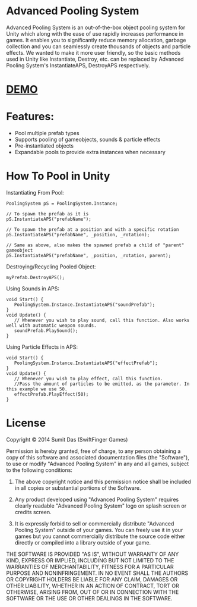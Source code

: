 Advanced Pooling System
=======================

Advanced Pooling System is an out-of-the-box object pooling system for Unity which along with the ease of use rapidly increases performance in games. It enables you to significantly reduce memory allocation, garbage collection and you can seamlessly create thousands of objects and particle effects. We wanted to make it more user friendly, so the basic methods used in Unity like Instantiate, Destroy, etc. can be replaced by Advanced Pooling System's InstantiateAPS, DestroyAPS respectively.

<a href="http://swiftfingergames.blogspot.in/2014/08/APSUnity3D.html">DEMO</a>
=======================

 Features:
=======================
- Pool multiple prefab types
- Supports pooling of gameobjects, sounds & particle effects
- Pre-instantiated objects
- Expandable pools to provide extra instances when necessary
 
How To Pool in Unity
=======================
Instantiating From Pool:

    PoolingSystem pS = PoolingSystem.Instance;

    // To spawn the prefab as it is
    pS.InstantiateAPS("prefabName");
     
    // To spawn the prefab at a position and with a specific rotation
    pS.InstantiateAPS("prefabName", _position, _rotation); 
     
    // Same as above, also makes the spawned prefab a child of "parent" gameobject
    pS.InstantiateAPS("prefabName", _position, _rotation, parent);


Destroying/Recycling Pooled Object:

    myPrefab.DestroyAPS();

Using Sounds in APS:

    void Start() {
       PoolingSystem.Instance.InstantiateAPS("soundPrefab");
    }
    void Update() {
       // Whenever you wish to play sound, call this function. Also works well with automatic weapon sounds.
       soundPrefab.PlaySound();
    }

Using Particle Effects in APS:

    void Start() {
       PoolingSystem.Instance.InstantiateAPS("effectPrefab");
    }
    void Update() {
       // Whenever you wish to play effect, call this function.
       //Pass the amount of particles to be emitted, as the parameter. In this example we use 50.
       effectPrefab.PlayEffect(50);
    }

License
=======================
Copyright © 2014 Sumit Das (SwiftFinger Games)

Permission is hereby granted, free of charge, to any person obtaining a copy
of this software and associated documentation files (the "Software"), to use
or modify "Advanced Pooling System" in any and all games, subject to the
following conditions:

1. The above copyright notice and this permission notice shall be included in
all copies or substantial portions of the Software.

2. Any product developed using "Advanced Pooling System" requires clearly
readable "Advanced Pooling System" logo on splash screen or credits screen.

3. It is expressly forbid to sell or commercially distribute "Advanced Pooling System"
outside of your games. You can freely use it in your games but you cannot commercially
distribute the source code either directly or compiled into a library outside of
your game.

THE SOFTWARE IS PROVIDED "AS IS", WITHOUT WARRANTY OF ANY KIND, EXPRESS OR
IMPLIED, INCLUDING BUT NOT LIMITED TO THE WARRANTIES OF MERCHANTABILITY,
FITNESS FOR A PARTICULAR PURPOSE AND NONINFRINGEMENT. IN NO EVENT SHALL THE
AUTHORS OR COPYRIGHT HOLDERS BE LIABLE FOR ANY CLAIM, DAMAGES OR OTHER
LIABILITY, WHETHER IN AN ACTION OF CONTRACT, TORT OR OTHERWISE, ARISING FROM,
OUT OF OR IN CONNECTION WITH THE SOFTWARE OR THE USE OR OTHER DEALINGS IN THE
SOFTWARE.
